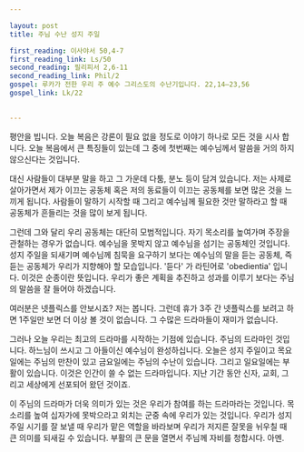 ```yaml
---

layout: post
title: 주님 수난 성지 주일

first_reading: 이사야서 50,4-7
first_reading_link: Ls/50
second_reading: 필리피서 2,6-11
second_reading_link: Phil/2
gospel: 루카가 전한 우리 주 예수 그리스도의 수난기입니다. 22,14―23,56
gospel_link: Lk/22
 

---
```

 
평안을 빕니다. 오늘 복음은 강론이 필요 없을 정도로 이야기 하나로 모든 것을 시사 합니다. 오늘 복음에서 큰 특징들이 있는데 그 중에 첫번째는 예수님께서 말씀을 거의 하지 않으신다는 것입니다.

대신 사람들이 대부분 말을 하고 그 가운데 다툼, 분노 등이 담겨 있습니다. 저는 사제로 살아가면서 제가 이끄는 공동체 혹은 저의 동료들이 이끄는 공동체를 보면 많은 것을 느끼게 됩니다. 사람들이 말하기 시작할 때 그리고 예수님께 필요한 것만 말하라고 할 때 공동체가 흔들리는 것을 많이 보게 됩니다.

그런데 그와 달리 우리 공동체는 대단히 모범적입니다. 자기 목소리를 높여가며 주장을 관철하는 경우가 없습니다. 예수님을 못박지 않고 예수님을 섬기는 공동체인 것입니다. 성지 주일을 되새기며 예수님께 침묵을 요구하기 보다는 예수님의 말을 듣는 공동체, 즉 듣는 공동체가 우리가 지향해야 할 모습입니다. '듣다' 가 라틴어로 'obedientia' 입니다. 이것은 순종이란 뜻입니다. 우리가 좋은 계획을 추진하고 성과를 이루기 보다는 주님의 말씀을 잘 들어야 하겠습니다.

여러분은 넷플릭스를 안보시죠? 저는 봅니다. 그런데 휴가 3주 간 넷플릭스를 보려고 하면 1주일만 보면 더 이상 볼 것이 없습니다. 그 수많은 드라마들이 재미가 없습니다.

그러나 오늘 우리는 최고의 드라마를 시작하는 기점에 있습니다. 주님의 드라마인 것입니다. 하느님이 쓰시고 그 아들이신 예수님이 완성하십니다. 오늘은 성지 주일이고 목요일에는 주님의 만찬이 있고 금요일에는 주님의 수난이 있습니다. 그리고 일요일에는 부활이 있습니다. 이것은 인간이 쓸 수 없는 드라마입니다. 지난 기간 동안 신자, 교회, 그리고 세상에게 선포되어 왔던 것이죠.

이 주님의 드라마가 더욱 의미가 있는 것은 우리가 참여를 하는 드라마라는 것입니다. 목소리를 높여 십자가에 못박으라고 외치는 군중 속에 우리가 있는 것입니다. 우리가 성지 주일 시기를 잘 보낼 때 우리가 맡은 역할을 바라보며 우리가 저지른 잘못을 뉘우칠 때 큰 의미를 되새길 수 있습니다. 부활의 큰 문을 열면서 주님께 자비를 청합시다. 아멘.
